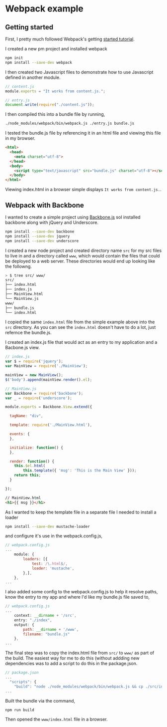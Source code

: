# Webpack example


## Getting started
First, I pretty much followed Webpack's getting [started tutorial](http://webpack.github.io/docs/tutorials/getting-started/).

I created a new pm project and installed webpack
```bash
npm init
npm install --save-dev webpack
```

I then created two Javascript files to demonstrate how to use Javascript defined in another module.

```Javascript
// content.js
module.exports = "It works from content.js.";
```

```Javascript
// entry.js
document.write(require("./content.js"));
```

I then compiled this into a bundle file by running,
```bash
./node_modules/webpack/bin/webpack.js ./entry.js bundle.js
```

I tested the bundle.js file by referencing it in an html file and viewing this
file in my browser.

```html
<html>
  <head>
    <meta charset="utf-8">
  </head>
  <body>
    <script type="text/javascript" src="bundle.js" charset="utf-8"></script>
  </body>
</html>
```

Viewing index.html in a browser simple displays `It works from content.js.`.

## Webpack with Backbone

I wanted to create a simple project using [Backbone.js](http://backbonejs.org/) soI installed backbone along with jQuery and Underscore.

```bash
npm install --save-dev backbone
npm install --save-dev jquery
npm install --save-dev underscore
```

I created a new node project and created directory name `src` for my src files to live in and a directory called `www`, which would contain the files that could be deployed to a web server.  These directories would end up looking like the followng.

```bash
> $ tree src/ www/
src/
├── index.html
├── index.js
├── MainView.html
└── MainView.js
www/
├── bundle.js
└── index.html
```

I copied the same `index.html` file from the simple example above into the `src` directory.  As you can see the `index.html` doesn't have to do a lot, just refernce the bundle.js.

I created an index.js file that would act as an entry to my application and a Bacbone.js view.
```javascript
// index.js
var $ = require('jquery');
var MainView = require('./MainView');

mainView = new MainView();
$('body').append(mainView.render().el);
```

```javascript
// MainView.js
var Backbone = require('backbone');
var _ = require('underscore');

module.exports = Backbone.View.extend({

  tagName: "div",

  template: require('./MainView.html'),

  events: {
  },

  initialize: function() {
  },

  render: function() {
	this.$el.html(
        this.template({ 'msg': 'This is the Main View' }));
	return this;
  }

});
```

```html
// MainView.html
<h1>{{ msg }}</h1>
```

As I wanted to keep the template file in a separate file I needed to install a
loader

```bash
npm install --save-dev mustache-loader
```

and configure it's use in the webpack.config.js,

```javascript
// webpack.config.js
...
    module: {
        loaders: [{
            test: /\.html$/,
            loader: 'mustache',
        },],
    },
...
```

I also added some config to the webpack.config.js to help it resolve paths, know the entry to my app and where I'd like my bundle.js file saved to,
```javascript
// webpack.config.js
...
    context: __dirname + '/src',
    entry: "./index",
    output: {
        path: __dirname + '/www',
        filename: "bundle.js"
    },
...
```
The final step was to copy the index.html file from `src/` to `www/` as part of the build.  The easiest way for me to do this (without addding new dependencies was to add a script to do this in the package.json.
```javascript
// package.json 
...
  "scripts": {
    "build": "node ./node_modules/webpack/bin/webpack.js && cp ./src/index.html ./www/"
...
```

Built the bundle via the command,
```bash
npm run build
```
Then opened the `www/index.html` file in a browser.
